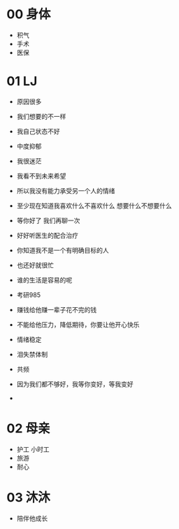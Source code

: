 # 00 身体

* 积气
* 手术
* 医保



# 01 LJ

* 原因很多
* 我们想要的不一样
* 我自己状态不好
* 中度抑郁
* 我很迷茫
* 我看不到未来希望
* 所以我没有能力承受另一个人的情绪
* 至少现在知道我喜欢什么不喜欢什么 想要什么不想要什么
* 等你好了 我们再聊一次
* 好好听医生的配合治疗

* 你知道我不是一个有明确目标的人
* 也还好就很忙
* 谁的生活是容易的呢

* 考研985
* 赚钱给他赚一辈子花不完的钱
* 不能给他压力，降低期待，你要让他开心快乐

* 情绪稳定
* 泪失禁体制
* 共频
* 因为我们都不够好，我等你变好，等我变好
* 



# 02 母亲

* 护工 小时工
* 旅游 
* 耐心



# 03 沐沐

* 陪伴他成长









